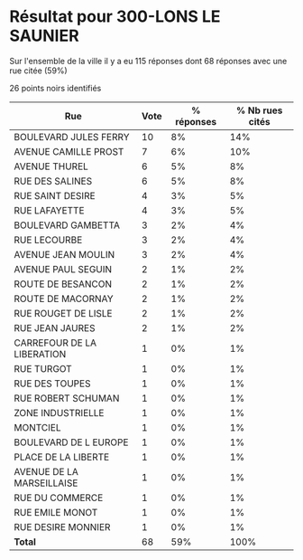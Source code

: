 # Résultat pour 300-LONS LE SAUNIER

Sur l'ensemble de la ville il y a eu 115 réponses dont 68 réponses avec une rue citée (59%)

26 points noirs identifiés

| Rue | Vote | % réponses | % Nb rues cités|
|-----|------|------------|----------------|
| BOULEVARD JULES FERRY | 10 | 8% | 14%|
| AVENUE CAMILLE PROST | 7 | 6% | 10%|
| AVENUE THUREL | 6 | 5% | 8%|
| RUE DES SALINES | 6 | 5% | 8%|
| RUE SAINT DESIRE | 4 | 3% | 5%|
| RUE LAFAYETTE | 4 | 3% | 5%|
| BOULEVARD GAMBETTA | 3 | 2% | 4%|
| RUE LECOURBE | 3 | 2% | 4%|
| AVENUE JEAN MOULIN | 3 | 2% | 4%|
| AVENUE PAUL SEGUIN | 2 | 1% | 2%|
| ROUTE DE BESANCON | 2 | 1% | 2%|
| ROUTE DE MACORNAY | 2 | 1% | 2%|
| RUE ROUGET DE LISLE | 2 | 1% | 2%|
| RUE JEAN JAURES | 2 | 1% | 2%|
| CARREFOUR DE LA LIBERATION | 1 | 0% | 1%|
| RUE TURGOT | 1 | 0% | 1%|
| RUE DES TOUPES | 1 | 0% | 1%|
| RUE ROBERT SCHUMAN | 1 | 0% | 1%|
| ZONE INDUSTRIELLE | 1 | 0% | 1%|
| MONTCIEL | 1 | 0% | 1%|
| BOULEVARD DE L EUROPE | 1 | 0% | 1%|
| PLACE DE LA LIBERTE | 1 | 0% | 1%|
| AVENUE DE LA MARSEILLAISE | 1 | 0% | 1%|
| RUE DU COMMERCE | 1 | 0% | 1%|
| RUE EMILE MONOT | 1 | 0% | 1%|
| RUE DESIRE MONNIER | 1 | 0% | 1%|
| **Total** | 68 | 59% | 100%|
